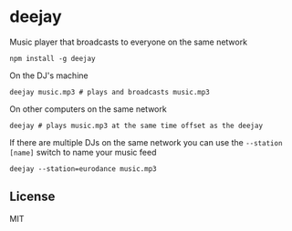 # deejay

Music player that broadcasts to everyone on the same network

```
npm install -g deejay
```

On the DJ's machine

```
deejay music.mp3 # plays and broadcasts music.mp3
```

On other computers on the same network

```
deejay # plays music.mp3 at the same time offset as the deejay
```

If there are multiple DJs on the same network you can use the `--station [name]` switch to name your music feed

```
deejay --station=eurodance music.mp3
```

## License

MIT
